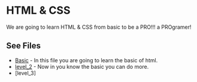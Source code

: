 # HTML & CSS

We are going to learn HTML & CSS from basic to be a PRO!!! a PROgramer!

## See Files

- [Basic](basic) - In this file you are going to learn the basic of html.
- [level_2](level_2) - Now in you know the basic you can do more.
- [level_3]
